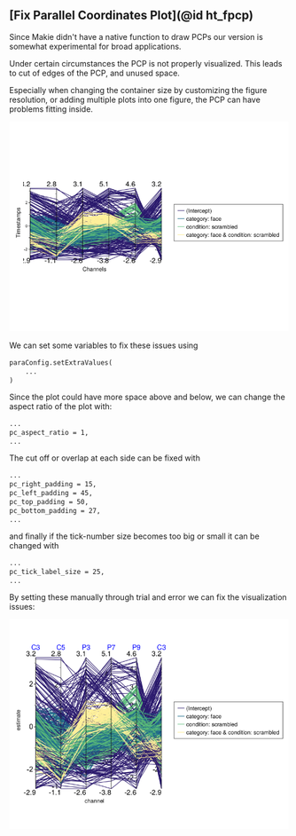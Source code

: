 ## [Fix Parallel Coordinates Plot](@id ht_fpcp)

Since Makie didn't have a native function to draw PCPs our version is somewhat experimental for broad applications.

Under certain circumstances the PCP is not properly visualized.
This leads to cut of edges of the PCP, and unused space.

Especially when changing the container size by customizing the figure resolution, or adding multiple plots into one figure, the PCP can have problems fitting inside.

![PCP with cutoff and bad spacing](../images/broken_PCP.png)


We can set some variables to fix these issues using

```
paraConfig.setExtraValues(
    ...
)
```

Since the plot could have more space above and below, we can change the aspect ratio of the plot with:
```
...
pc_aspect_ratio = 1,
...
```

The cut off or overlap at each side can be fixed with
```
...
pc_right_padding = 15,
pc_left_padding = 45,
pc_top_padding = 50,
pc_bottom_padding = 27,
...
```

and finally if the tick-number size becomes too big or small it can be changed with
```
...
pc_tick_label_size = 25,
...
```

By setting these manually through trial and error we can fix the visualization issues:


![Fixed PCP](../images/fixed_PCP.png)